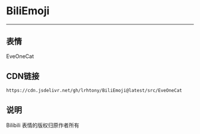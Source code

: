 
# BiliEmoji
---
## 表情
EveOneCat
## CDN链接
```
https://cdn.jsdelivr.net/gh/lrhtony/BiliEmoji@latest/src/EveOneCat
```
## 说明
Bilibili 表情的版权归原作者所有
